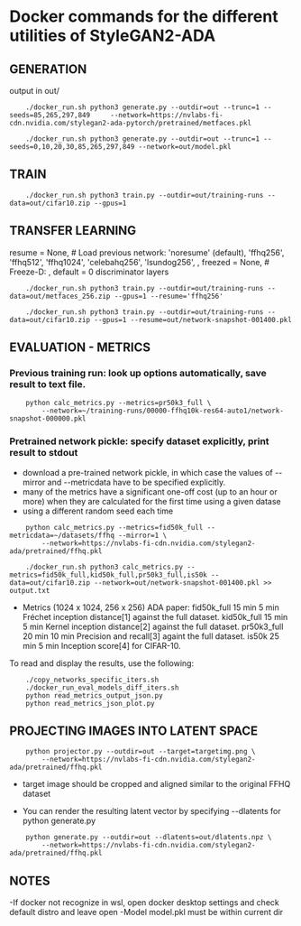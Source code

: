 # Docker commands for the different utilities of StyleGAN2-ADA

## GENERATION  
output in out/
```
    ./docker_run.sh python3 generate.py --outdir=out --trunc=1 --seeds=85,265,297,849     --network=https://nvlabs-fi-cdn.nvidia.com/stylegan2-ada-pytorch/pretrained/metfaces.pkl

    ./docker_run.sh python3 generate.py --outdir=out --trunc=1 --seeds=0,10,20,30,85,265,297,849 --network=out/model.pkl
```

## TRAIN
```
    ./docker_run.sh python3 train.py --outdir=out/training-runs --data=out/cifar10.zip --gpus=1
```

## TRANSFER LEARNING
resume     = None, # Load previous network: 'noresume' (default), 'ffhq256', 'ffhq512', 'ffhq1024', 'celebahq256', 'lsundog256', <file>, <url>
freezed    = None, # Freeze-D: <int>, default = 0 discriminator layers
```
    ./docker_run.sh python3 train.py --outdir=out/training-runs --data=out/metfaces_256.zip --gpus=1 --resume='ffhq256' 

    ./docker_run.sh python3 train.py --outdir=out/training-runs --data=out/cifar10.zip --gpus=1 --resume=out/network-snapshot-001400.pkl 
```

## EVALUATION - METRICS
### Previous training run: look up options automatically, save result to text file.
```
    python calc_metrics.py --metrics=pr50k3_full \
        --network=~/training-runs/00000-ffhq10k-res64-auto1/network-snapshot-000000.pkl
```
### Pretrained network pickle: specify dataset explicitly, print result to stdout
* download a pre-trained network pickle, in which case the values of --mirror and --metricdata have to be specified explicitly.
* many of the metrics have a significant one-off cost (up to an hour or more) when they are calculated for the first time using a given datase
*  using a different random seed each time 

```
    python calc_metrics.py --metrics=fid50k_full --metricdata=~/datasets/ffhq --mirror=1 \
        --network=https://nvlabs-fi-cdn.nvidia.com/stylegan2-ada/pretrained/ffhq.pkl
```

```
    ./docker_run.sh python3 calc_metrics.py --metrics=fid50k_full,kid50k_full,pr50k3_full,is50k --data=out/cifar10.zip --network=out/network-snapshot-001400.pkl >> output.txt
```

* Metrics (1024 x 1024, 256 x 256) ADA paper:
    fid50k_full	15 min	5 min	Fréchet inception distance[1] against the full dataset.
    kid50k_full	15 min	5 min	Kernel inception distance[2] against the full dataset.
    pr50k3_full	20 min	10 min	Precision and recall[3] againt the full dataset.
    is50k	    25 min	5 min	Inception score[4] for CIFAR-10.

To read and display the results, use the following:
```
    ./copy_networks_specific_iters.sh
    ./docker_run_eval_models_diff_iters.sh
    python read_metrics_output_json.py
    python read_metrics_json_plot.py
```

## PROJECTING IMAGES INTO LATENT SPACE
```
    python projector.py --outdir=out --target=targetimg.png \
        --network=https://nvlabs-fi-cdn.nvidia.com/stylegan2-ada/pretrained/ffhq.pkl
```

-  target image should be cropped and aligned similar to the original FFHQ dataset

- You can render the resulting latent vector by specifying --dlatents for python generate.py
```
    python generate.py --outdir=out --dlatents=out/dlatents.npz \
        --network=https://nvlabs-fi-cdn.nvidia.com/stylegan2-ada/pretrained/ffhq.pkl
```

## NOTES
-If docker not recognize in wsl, open docker desktop settings and check default distro and leave open
-Model model.pkl must be within current dir